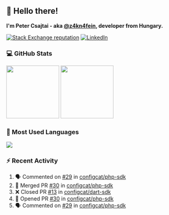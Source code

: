 ## 👋 Hello there!

**I'm Peter Csajtai - aka [@z4kn4fein](https://github.com/z4kn4fein), developer from Hungary.**

[![Stack Exchange reputation](https://img.shields.io/stackexchange/stackoverflow/r/8700582?color=orange&label=reputation&logo=stackoverflow&style=for-the-badge)](https://stackoverflow.com/users/8700582)
[![LinkedIn](https://img.shields.io/badge/linkedin-%230077B5.svg?style=for-the-badge&logo=linkedin&logoColor=white)](https://www.linkedin.com/in/csajtai-p%C3%A9ter-45395341/)

### 💻 GitHub Stats

<div>
  <img height="140px" src="https://github-readme-stats-pcsajtai.vercel.app/api?username=z4kn4fein&show_icons=true&hide_border=true&count_private=true&custom_title=Stats&theme=dracula&line_height=24&hide_title=true">
  <img height="140px" src="https://streak-stats.demolab.com?user=z4kn4fein&theme=dracula&hide_border=true">
  
</div>

### :toolbox: Most Used Languages

<img src="https://github-readme-stats-pcsajtai.vercel.app/api/top-langs/?username=z4kn4fein&theme=dracula&hide_border=true&layout=compact&langs_count=8&hide_title=true">

### :zap: Recent Activity

<!--START_SECTION:activity-->
1. 🗣 Commented on [#29](https://github.com/configcat/php-sdk/issues/29) in [configcat/php-sdk](https://github.com/configcat/php-sdk)
2. 🎉 Merged PR [#30](https://github.com/configcat/php-sdk/pull/30) in [configcat/php-sdk](https://github.com/configcat/php-sdk)
3. ❌ Closed PR [#13](https://github.com/configcat/dart-sdk/pull/13) in [configcat/dart-sdk](https://github.com/configcat/dart-sdk)
4. 💪 Opened PR [#30](https://github.com/configcat/php-sdk/pull/30) in [configcat/php-sdk](https://github.com/configcat/php-sdk)
5. 🗣 Commented on [#29](https://github.com/configcat/php-sdk/issues/29) in [configcat/php-sdk](https://github.com/configcat/php-sdk)
<!--END_SECTION:activity-->
